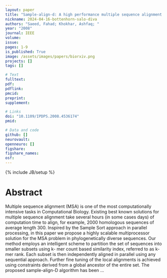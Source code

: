 ```yaml
---
layout: paper
title: "Sample-align-d: A high performance multiple sequence alignment system using phylogenetic sampling and domain decomposition"
nickname: 2024-04-16-bottenhorn-salo-diva
authors: "Saeed, Fahad; Khokhar, Ashfaq; "
year: "2008"
journal: IEEE
volume: 
issue:
pages: 1-9
is_published: True
image: /assets/images/papers/biorxiv.png
projects: []
tags: []

# Text
fulltext:
pdf:
pdflink:
pmcid:
preprint: 
supplement:

# Links
doi: "10.1109/IPDPS.2008.4536174"
pmid:

# Data and code
github: []
neurovault:
openneuro: []
figshare:
figshare_names:
osf:
---
```

{% include JB/setup %}

# Abstract

Multiple sequence alignment (MSA) is one of the most computationally intensive tasks in Computational Biology. Existing best known solutions for multiple sequence alignment take several hours (in some cases days) of computation time to align, for example, 2000 homologous sequences of average length 300. Inspired by the Sample Sort approach in parallel processing, in this paper we propose a highly scalable multiprocessor solution for the MSA problem in phylogenetically diverse sequences. Our method employs an intelligent scheme to partition the set of sequences into smaller subsets using k- mer count based similarity index, referred to as k-mer rank. Each subset is then independently aligned in parallel using any sequential approach. Further fine tuning of the local alignments is achieved using constraints derived from a global ancestor of the entire set. The proposed sample-align-D algorithm has been …
